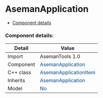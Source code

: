 # AsemanApplication

 * [Component details](#component-details)


### Component details:

|Detail|Value|
|------|-----|
|Import|AsemanTools 1.0|
|Component|<font color='#074885'>AsemanApplication</font>|
|C++ class|<font color='#074885'>AsemanApplicationItem</font>|
|Inherits|<font color='#074885'>AsemanApplication</font>|
|Model|<font color='#074885'>No</font>|





